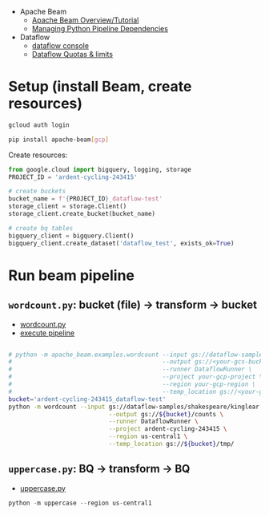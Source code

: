 - Apache Beam
    - [Apache Beam Overview/Tutorial](https://beam.apache.org/documentation/programming-guide/)
    - [Managing Python Pipeline Dependencies](https://beam.apache.org/documentation/sdks/python-pipeline-dependencies/#multiple-file-dependencies)
- Dataflow
    - [dataflow console](https://console.cloud.google.com/dataflow/jobs?project=ardent-cycling-243415)
    - [Dataflow Quotas & limits](https://cloud.google.com/dataflow/quotas) 


# Setup (install Beam, create resources)

```bash
gcloud auth login

pip install apache-beam[gcp]
```

Create resources:
```python
from google.cloud import bigquery, logging, storage
PROJECT_ID = 'ardent-cycling-243415'

# create buckets
bucket_name = f'{PROJECT_ID}_dataflow-test'
storage_client = storage.Client()
storage_client.create_bucket(bucket_name)

# create bq tables
bigquery_client = bigquery.Client()
bigquery_client.create_dataset('dataflow_test', exists_ok=True)
```

# Run beam pipeline

## `wordcount.py`: bucket (file) -> transform -> bucket
- [wordcount.py](https://github.com/apache/beam/blob/master/sdks/python/apache_beam/examples/wordcount.py)
- [execute pipeline](https://beam.apache.org/get-started/quickstart-py/#execute-a-pipeline)

```bash

# python -m apache_beam.examples.wordcount --input gs://dataflow-samples/shakespeare/kinglear.txt \
#                                          --output gs://<your-gcs-bucket>/counts \
#                                          --runner DataflowRunner \
#                                          --project your-gcp-project \
#                                          --region your-gcp-region \
#                                          --temp_location gs://<your-gcs-bucket>/tmp/
bucket='ardent-cycling-243415_dataflow-test'
python -m wordcount --input gs://dataflow-samples/shakespeare/kinglear.txt \
                            --output gs://${bucket}/counts \
                            --runner DataflowRunner \
                            --project ardent-cycling-243415 \
                            --region us-central1 \
                            --temp_location gs://${bucket}/tmp/

```

## `uppercase.py`: BQ -> transform -> BQ
- [uppercase.py](https://github.com/hayatoy/dataflow-tutorial/blob/master/tutorial4.py)

```python
python -m uppercase --region us-central1
```
